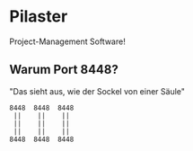 # Pilaster

Project-Management Software!


## Warum Port 8448?
"Das sieht aus, wie der Sockel von einer Säule"

```
8448  8448  8448
 ||    ||    ||  
 ||    ||    ||  
 ||    ||    ||  
8448  8448  8448  
```
